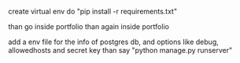 create virtual env
do "pip install -r requirements.txt"

than go inside portfolio
than again inside portfolio

add a env file for the info of postgres db, and options like debug, allowedhosts and secret key
than say "python manage.py runserver"